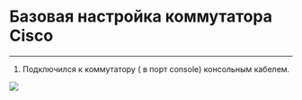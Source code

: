 # Базовая настройка коммутатора Cisco
_ _ _


1. Подключился к коммутатору ( в порт console) консольным кабелем.
<image src="https://github.com/LLlMEJIb87/OTUS-learning/blob/master/2.%20Basic%20device%20configuration/podkluchenie_konsol'u.PNG">
